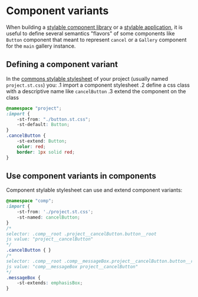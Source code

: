 # Component variants

When building a [stylable component library](./stylable-component-library.md) or a [stylable application](./stylable-application.md), it is useful to define several semantics "flavors" of some components like `Button` component that meant to represent `cancel` or a `Gallery` component for the `main` gallery instance. 

## Defining a component variant

In the [commons stylable stylesheet](./project-commons.md) of your project (usually named `project.st.css`) you:
.1 import a component stylesheet 
.2 define a css class with a descriptive name like `cancelButton`
.3 extend the component on the class

```css
@namespace "project";
:import {
    -st-from: "./button.st.css";
    -st-default: Button; 
}
.cancelButton {
    -st-extend: Button;
    color: red;
    border: 1px solid red;
}
```

## Use component variants in components

Component stylable stylesheet can use and extend component variants:

```css
@namespace "comp";
:import {
    -st-from: './project.st.css';
    -st-named: cancelButton;
}
/*
selector: .comp__root .project__cancelButton.button__root
js value: "project__cancelButton"
*/
.cancelButton { }
/*
selector: .comp__root .comp__messageBox.project__cancelButton.button__root
js value: "comp__messageBox project__cancelButton"
*/
.messageBox {
    -st-extends: emphasisBox;
}
```